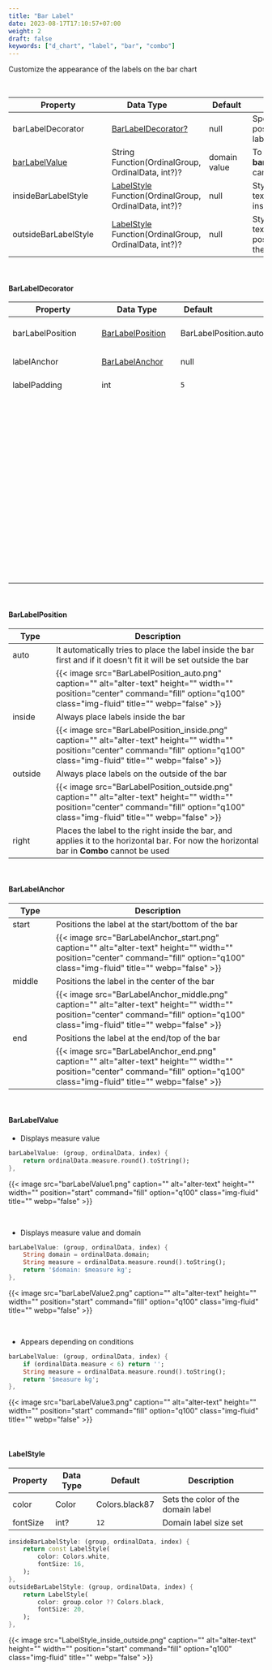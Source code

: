 ```yaml
---
title: "Bar Label"
date: 2023-08-17T17:10:57+07:00
weight: 2
draft: false
keywords: ["d_chart", "label", "bar", "combo"]
---
```


Customize the appearance of the labels on the bar chart

<br>

| <div style="width:180px">Property</div> | <div style="width:140px">Data Type</div>                             | <div style="width:70px">Default</div> | Description                                               |
| --------------------------------------- | -------------------------------------------------------------------- | ------------------------------------- | --------------------------------------------------------- |
| barLabelDecorator                       | [BarLabelDecorator?](#barlabeldecorator)                             | null                                  | Specifies the position of the label                       |
| [barLabelValue](#barlabelvalue)         | String Function(OrdinalGroup, OrdinalData, int?)?                    | domain value                          | To display labels, **barLabelDecorator** cannot be null   |
| insideBarLabelStyle                     | [LabelStyle](#labelstyle) Function(OrdinalGroup, OrdinalData, int?)? | null                                  | Styling the label text positioned inside the bar          |
| outsideBarLabelStyle                    | [LabelStyle](#labelstyle) Function(OrdinalGroup, OrdinalData, int?)? | null                                  | Styling the label text that is positioned outside the bar |

<br>

#### BarLabelDecorator

| <div style="width:160px">Property</div> | <div style="width:140px">Data Type</div> | <div style="width:70px">Default</div> | Description                                                                                                                                                                                                                                                                                                                                              |
| --------------------------------------- | ---------------------------------------- | ------------------------------------- | -------------------------------------------------------------------------------------------------------------------------------------------------------------------------------------------------------------------------------------------------------------------------------------------------------------------------------------------------------- |
| barLabelPosition                        | [BarLabelPosition](#barlabelposition)    | BarLabelPosition.auto                 | Configure where to place the label relative to the bar                                                                                                                                                                                                                                                                                                   |
| labelAnchor                             | [BarLabelAnchor](#barlabelanchor)        | null                                  | The position of the label when inside the bar                                                                                                                                                                                                                                                                                                            |
| labelPadding                            | int                                      | `5`                                   | Spacing before and after the label text                                                                                                                                                                                                                                                                                                                  |
|                                         |                                          |                                       | {{< image src="labelPadding.png" caption="" alt="alter-text" height="" width="" position="center" command="fill" option="q100" class="img-fluid" title=""  webp="false" >}} {{< image src="labelPadding2.png" caption="" alt="alter-text" height="" width="" position="center" command="fill" option="q100" class="img-fluid" title=""  webp="false" >}} |

<br>

#### BarLabelPosition

| <div style="width:70px">Type</div> | Description                                                                                                                                                                             |
| ---------------------------------- | --------------------------------------------------------------------------------------------------------------------------------------------------------------------------------------- |
| auto                               | It automatically tries to place the label inside the bar first and if it doesn't fit it will be set outside the bar                                                                     |
|                                    | {{< image src="BarLabelPosition_auto.png" caption="" alt="alter-text" height="" width="" position="center" command="fill" option="q100" class="img-fluid" title=""  webp="false" >}}    |
| inside                             | Always place labels inside the bar                                                                                                                                                      |
|                                    | {{< image src="BarLabelPosition_inside.png" caption="" alt="alter-text" height="" width="" position="center" command="fill" option="q100" class="img-fluid" title=""  webp="false" >}}  |
| outside                            | Always place labels on the outside of the bar                                                                                                                                           |
|                                    | {{< image src="BarLabelPosition_outside.png" caption="" alt="alter-text" height="" width="" position="center" command="fill" option="q100" class="img-fluid" title=""  webp="false" >}} |
| right                              | Places the label to the right inside the bar, and applies it to the horizontal bar. For now the horizontal bar in **Combo** cannot be used                                              |

<br>

#### BarLabelAnchor

| <div style="width:70px">Type</div> | Description                                                                                                                                                                          |
| ---------------------------------- | ------------------------------------------------------------------------------------------------------------------------------------------------------------------------------------ |
| start                              | Positions the label at the start/bottom of the bar                                                                                                                                   |
|                                    | {{< image src="BarLabelAnchor_start.png" caption="" alt="alter-text" height="" width="" position="center" command="fill" option="q100" class="img-fluid" title=""  webp="false" >}}  |
| middle                             | Positions the label in the center of the bar                                                                                                                                         |
|                                    | {{< image src="BarLabelAnchor_middle.png" caption="" alt="alter-text" height="" width="" position="center" command="fill" option="q100" class="img-fluid" title=""  webp="false" >}} |
| end                                | Positions the label at the end/top of the bar                                                                                                                                        |
|                                    | {{< image src="BarLabelAnchor_end.png" caption="" alt="alter-text" height="" width="" position="center" command="fill" option="q100" class="img-fluid" title=""  webp="false" >}}    |

<br>

#### BarLabelValue

- Displays measure value

```dart
barLabelValue: (group, ordinalData, index) {
    return ordinalData.measure.round().toString();
},
```

{{< image src="barLabelValue1.png" caption="" alt="alter-text" height="" width="" position="start" command="fill" option="q100" class="img-fluid" title=""  webp="false" >}}

<br>

- Displays measure value and domain

```dart
barLabelValue: (group, ordinalData, index) {
    String domain = ordinalData.domain;
    String measure = ordinalData.measure.round().toString();
    return '$domain: $measure kg';
},
```

{{< image src="barLabelValue2.png" caption="" alt="alter-text" height="" width="" position="start" command="fill" option="q100" class="img-fluid" title=""  webp="false" >}}

<br>

- Appears depending on conditions

```dart
barLabelValue: (group, ordinalData, index) {
    if (ordinalData.measure < 6) return '';
    String measure = ordinalData.measure.round().toString();
    return '$measure kg';
},
```

{{< image src="barLabelValue3.png" caption="" alt="alter-text" height="" width="" position="start" command="fill" option="q100" class="img-fluid" title=""  webp="false" >}}

<br>

#### LabelStyle

| Property | Data Type | Default        | Description                        |
| -------- | --------- | -------------- | ---------------------------------- |
| color    | Color     | Colors.black87 | Sets the color of the domain label |
| fontSize | int?      | `12`           | Domain label size set              |

```dart
insideBarLabelStyle: (group, ordinalData, index) {
    return const LabelStyle(
        color: Colors.white,
        fontSize: 16,
    );
},
outsideBarLabelStyle: (group, ordinalData, index) {
    return LabelStyle(
        color: group.color ?? Colors.black,
        fontSize: 20,
    );
},
```

{{< image src="LabelStyle_inside_outside.png" caption="" alt="alter-text" height="" width="" position="start" command="fill" option="q100" class="img-fluid" title=""  webp="false" >}}

<br>
